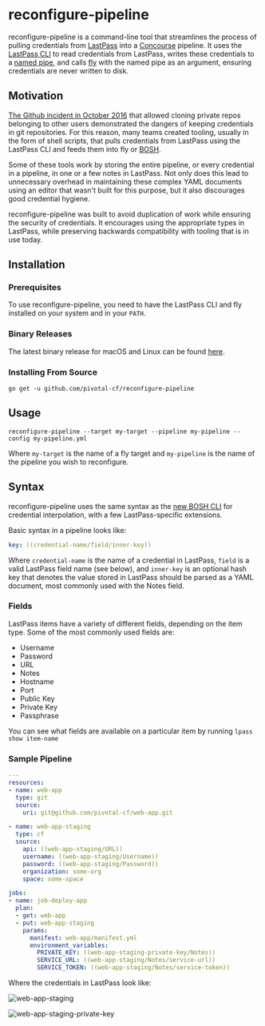 # reconfigure-pipeline

reconfigure-pipeline is a command-line tool that streamlines the process of pulling credentials from [LastPass](http://lastpass.com/) into a [Concourse](https://concourse.ci/) pipeline. It uses the [LastPass CLI](https://github.com/lastpass/lastpass-cli) to read credentials from LastPass, writes these credentials to a [named pipe](https://en.wikipedia.org/wiki/Named_pipe), and calls [fly](https://concourse.ci/fly-cli.html) with the named pipe as an argument, ensuring credentials are never written to disk.

## Motivation

[The Github incident in October 2016](https://github.com/blog/2273-incident-report-inadvertent-private-repository-disclosure) that allowed cloning private repos belonging to other users demonstrated the dangers of keeping credentials in git repositories. For this reason, many teams created tooling, usually in the form of shell scripts, that pulls credentials from LastPass using the LastPass CLI and feeds them into fly or [BOSH](https://bosh.io/).

Some of these tools work by storing the entire pipeline, or every credential in a pipeline, in one or a few notes in LastPass. Not only does this lead to unnecessary overhead in maintaining these complex YAML documents using an editor that wasn't built for this purpose, but it also discourages good credential hygiene.

reconfigure-pipeline was built to avoid duplication of work while ensuring the security of credentials. It encourages using the appropriate types in LastPass, while preserving backwards compatibility with tooling that is in use today.

## Installation

### Prerequisites

To use reconfigure-pipeline, you need to have the LastPass CLI and fly installed on your system and in your `PATH`.

### Binary Releases

The latest binary release for macOS and Linux can be found [here](https://github.com/pivotal-cf/reconfigure-pipeline/releases).

### Installing From Source

```
go get -u github.com/pivotal-cf/reconfigure-pipeline
```

## Usage

```
reconfigure-pipeline --target my-target --pipeline my-pipeline --config my-pipeline.yml
```

Where `my-target` is the name of a fly target and `my-pipeline` is the name of the pipeline you wish to reconfigure.

## Syntax

reconfigure-pipeline uses the same syntax as the [new BOSH CLI](https://bosh.io/docs/cli-v2.html) for credential interpolation, with a few LastPass-specific extensions.

Basic syntax in a pipeline looks like:

```yaml
key: ((credential-name/field/inner-key))
```

Where `credential-name` is the name of a credential in LastPass, `field` is a valid LastPass field name (see below), and `inner-key` is an optional hash key that denotes the value stored in LastPass should be parsed as a YAML document, most commonly used with the Notes field.

### Fields

LastPass items have a variety of different fields, depending on the item type. Some of the most commonly used fields are:

* Username
* Password
* URL
* Notes
* Hostname
* Port
* Public Key
* Private Key
* Passphrase

You can see what fields are available on a particular item by running `lpass show item-name`

### Sample Pipeline

```yaml
---
resources:
- name: web-app
  type: git
  source:
    uri: git@github.com/pivotal-cf/web-app.git

- name: web-app-staging
  type: cf
  source:
    api: ((web-app-staging/URL))
    username: ((web-app-staging/Username))
    password: ((web-app-staging/Password))
    organization: some-org
    space: some-space

jobs:
- name: job-deploy-app
  plan:
  - get: web-app
  - put: web-app-staging
    params:
      manifest: web-app/manifest.yml
      environment_variables:
        PRIVATE_KEY: ((web-app-staging-private-key/Notes))
        SERVICE_URL: ((web-app-staging/Notes/service-url))
        SERVICE_TOKEN: ((web-app-staging/Notes/service-token))
```

Where the credentials in LastPass look like:

![web-app-staging](images/web-app-staging.png)

![web-app-staging-private-key](images/web-app-staging-private-key.png)
